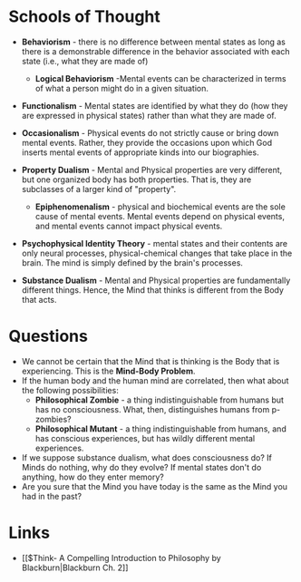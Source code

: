# Schools of Thought
* **Behaviorism** - there is no difference between mental states as long as there is a demonstrable difference in the behavior associated with each state (i.e., what they are made of)
	* **Logical Behaviorism** -Mental events can be characterized in terms of what a person might do in a given situation.

* **Functionalism** - Mental states are identified by what they do (how they are expressed in physical states) rather than what they are made of. 

* **Occasionalism** - Physical events do not strictly cause or bring down mental events. Rather, they provide the occasions upon which God inserts mental events of appropriate kinds into our biographies. 

* **Property Dualism** - Mental and Physical properties are very different, but one organized body has both properties. That is, they are subclasses of a larger kind of "property".
	* **Epiphenomenalism** - physical and biochemical events are the sole cause of mental events. Mental events depend on physical events, and mental events cannot impact physical events.

* **Psychophysical Identity Theory** - mental states and their contents are only neural processes, physical-chemical changes that take place in the brain. The mind is simply defined by the brain's processes.

* **Substance Dualism** - Mental and Physical properties are fundamentally different things. Hence, the Mind that thinks is different from the Body that acts.

# Questions
* We cannot be certain that the Mind that is thinking is the Body that is experiencing. This is the **Mind-Body Problem**.
* If the human body and the human mind are correlated, then what about the following possibilities:
	* **Philosophical Zombie** - a thing indistinguishable from humans but has no consciousness. What, then, distinguishes humans from p-zombies? 
	* **Philosophical Mutant** - a thing indistinguishable from humans, and has conscious experiences, but has wildly different mental experiences.
* If we suppose substance dualism, what does consciousness do? If Minds do nothing, why do they evolve? If mental states don't do anything, how do they enter memory? 
* Are you sure that the Mind you have today is the same as the Mind you had in the past?
# Links
* [[$Think- A Compelling Introduction to Philosophy by Blackburn|Blackburn Ch. 2]]